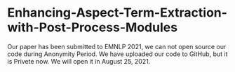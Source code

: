 # Enhancing-Aspect-Term-Extraction-with-Post-Process-Modules

Our paper has been submitted to EMNLP 2021, we can not open source our code during Anonymity Period.
We have uploaded our code to GitHub, but it is Privete now. We will open it in August 25, 2021.
